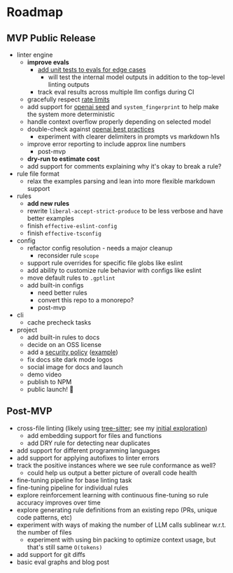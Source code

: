 # Roadmap

## MVP Public Release

- linter engine
  - **improve evals**
    - [add unit tests to evals for edge cases](https://hamel.dev/blog/posts/evals/#step-2-create-test-cases)
      - will test the internal model outputs in addition to the top-level linting outputs
    - track eval results across multiple llm configs during CI
  - gracefully respect [rate limits](https://platform.openai.com/account/limits)
  - add support for [openai seed](https://platform.openai.com/docs/api-reference/chat/create#chat-create-seed) and `system_fingerprint` to help make the system more deterministic
  - handle context overflow properly depending on selected model
  - double-check against [openai best practices](https://platform.openai.com/docs/guides/prompt-engineering)
    - experiment with clearer delimiters in prompts vs markdown h1s
  - improve error reporting to include approx line numbers
    - post-mvp
  - **dry-run to estimate cost**
  - add support for comments explaining why it's okay to break a rule?
- rule file format
  - relax the examples parsing and lean into more flexible markdown support
- rules
  - **add new rules**
  - rewrite `liberal-accept-strict-produce` to be less verbose and have better examples
  - finish `effective-eslint-config`
  - finish `effective-tsconfig`
- config
  - refactor config resolution - needs a major cleanup
    - reconsider rule `scope`
  - support rule overrides for specific file globs like eslint
  - add ability to customize rule behavior with configs like eslint
  - move default rules to `.gptlint`
  - add built-in configs
    - need better rules
    - convert this repo to a monorepo?
    - post-mvp
- cli
  - cache precheck tasks
- project
  - add built-in rules to docs
  - decide on an OSS license
  - add a [security policy](https://docs.github.com/en/code-security/getting-started/adding-a-security-policy-to-your-repository) ([example](https://github.com/Portkey-AI/gateway/blob/main/SECURITY.md))
  - fix docs site dark mode logos
  - social image for docs and launch
  - demo video
  - publish to NPM
  - public launch! 🚀

## Post-MVP

- cross-file linting (likely using [tree-sitter](https://tree-sitter.github.io/tree-sitter/); see my [initial exploration](https://twitter.com/transitive_bs/status/1776353458813112353))
  - add embedding support for files and functions
  - add DRY rule for detecting near duplicates
- add support for different programming languages
- add support for applying autofixes to linter errors
- track the positive instances where we see rule conformance as well?
  - could help us output a better picture of overall code health
- fine-tuning pipeline for base linting task
- fine-tuning pipeline for individual rules
- explore reinforcement learning with continuous fine-tuning so rule accuracy improves over time
- explore generating rule definitions from an existing repo (PRs, unique code patterns, etc)
- experiment with ways of making the number of LLM calls sublinear w.r.t. the number of files
  - experiment with using bin packing to optimize context usage, but that's still same `O(tokens)`
- add support for git diffs
- basic eval graphs and blog post

